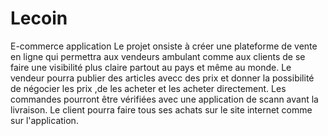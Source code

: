 # Lecoin
E-commerce application
Le projet onsiste à créer une plateforme de vente en ligne qui permettra aux vendeurs ambulant comme aux clients de se faire une visibilité plus claire partout au pays et même au monde.
Le vendeur pourra publier des articles avecc des prix et donner la possibilité de négocier les prix ,de les acheter et les acheter directement.
Les commandes pourront être vérifiées avec une application de scann avant la livraison.
Le client pourra faire tous ses achats sur le site internet comme sur l'application.

